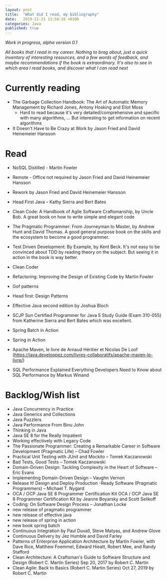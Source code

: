 ```yaml
---
layout: post
title:  "What did I read, my bibliography"
date:   2019-12-21 13:50:18 +0100
categories: Java
published: true
---
```


_Work in progress, alpha version 0.1_

_All books that I read in my career. Nothing to brag about, just a quick inventory of interesting resources, and a few words of feedback,
and maybe recommendations if the book is extraordinary. It's also to see in which area I read books, and discover what I can read next_

# Currently reading

* The Garbage Collection Handbook: The Art of Automatic Memory Management by Richard Jones, Antony Hosking and Eliot Moss
  * Hard to read because it's very detailed/comprehensive and specific with many algorithms, ... But interesting to get information
  on recent algorithms   
* It Doesn't Have to Be Crazy at Work by Jason Fried and David Heinemeier Hansson 

# Read

* NoSQL Distilled - Martin Fowler
* Remote - Office not required by Jason Fried and David Heinemeier Hansson 
* Rework by Jason Fried and David Heinemeier Hansson 
* Head First Java – Kathy Sierra and Bert Bates
* Clean Code: A Handbook of Agile Software Craftsmanship, by Uncle Bob. A great book on how to write simple and elegant code
* The Pragmatic Programmer: From Journeyman to Master, by Andrew Hunt and David Thomas. A good general purpose book on the skills and 
the ecosystem to become a good programmer.  
* Test Driven Development: By Example, by Kent Beck. It's not easy to be convinced about TDD by reading theory on the subject. But seeing it 
in action in the book is way better.
* Clean Coder
* Refactoring: Improving the Design of Existing Code by Martin Fowler

* Gof patterns
* Head first: Design Patterns
* Effective Java second edition by Joshua Bloch 
* SCJP Sun Certified Programmer for Java 5 Study Guide (Exam 310-055) from Katherine Sierra and Bert Bates which was excellent.
* Spring Batch in Action
* Spring in Action
* Apache Maven, le livre de Arnaud Héritier et Nicolas De Loof (https://java.developpez.com/livres-collaboratifs/apache-maven-le-livre/)
* SQL Performance Explained Everything Developers Need to Know about SQL Performance by Markus Winand

# Backlog/Wish list

* Java Concurrency in Practice
* Java Generics and Collections
* Java Puzzlers
* Java Performance From Binu John
* Thinking in Java
* Java SE 8 for the Really Impatient
*  Working effectively with Legacy Code
*  The Passionate Programmer: Creating a Remarkable Career in Software Development (Pragmatic Life) – Chad Fowler
*  Practical Unit Testing with JUnit and Mockito – Tomek Kaczanowski
*  Bad Tests, Good Tests – Tomek Kaczanowski
*  Domain-Driven Design: Tackling Complexity in the Heart of Software – Eric Evans
*  Implementing Domain-Driven Design – Vaughn Vernon
*  Release It! Design and Deploy Production -Ready Software (Pragmatic Programmers) – Michael T. Nygard
*  OCA / OCP Java SE 8 Programmer Certification Kit OCA / OCP Java SE 8 Programmer Certification Kit by Jeanne Boyarsky and Scott Selikoff
*  Coding: On Software Design Process – Jonathan Locke
*  new release of pragmatic programmer
*  new release of effective java
*  new release of spring in action
*  new book spring batch 
* Continuous Integration  by Paul Duvall, Steve Matyas, and Andrew Glove
* Continuous Delivery by Jez Humble and David Farley
* Patterns of Enterprise Application Architecture by Martin Fowler, with Dave Rice, Matthew Foemmel, Edward Hieatt, Robert Mee, and Randy Stafford
* Clean Architecture: A Craftsman's Guide to Software Structure and Design (Robert C. Martin Series) Sep 20, 2017 by Robert C. Martin 
* Clean Agile: Back to Basics (Robert C. Martin Series) Oct 27, 2019 by Robert C. Martin
